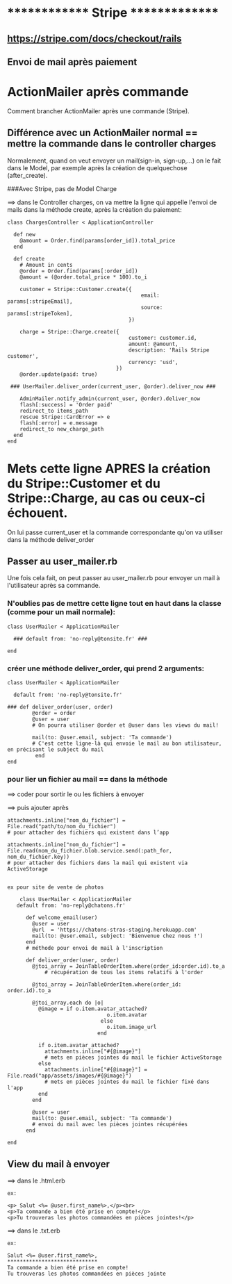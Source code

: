 

# ************ Stripe *************

## https://stripe.com/docs/checkout/rails

## Envoi de mail après paiement

# ActionMailer après commande

Comment brancher ActionMailer après une commande (Stripe).

## Différence avec un ActionMailer normal == mettre la commande dans le controller charges

Normalement, quand on veut envoyer un mail(sign-in, sign-up,...) on le fait dans le Model, par exemple après la création de quelquechose (after_create). 

###Avec Stripe, pas de Model Charge

==> dans le Controller charges, on va mettre la ligne qui appelle l'envoi de mails dans la méthode create, après la création du paiement:

	class ChargesController < ApplicationController

	  def new
	    @amount = Order.find(params[order_id]).total_price
	  end

	  def create
	    # Amount in cents
	    @order = Order.find(params[:order_id])
	    @amount = (@order.total_price * 100).to_i

	    customer = Stripe::Customer.create({
	                                           email: params[:stripeEmail],
	                                           source: params[:stripeToken],
	                                       })

	    charge = Stripe::Charge.create({
	                                       customer: customer.id,
	                                       amount: @amount,
	                                       description: 'Rails Stripe customer',
	                                       currency: 'usd',
	                                   })
	    @order.update(paid: true)

	 ### UserMailer.deliver_order(current_user, @order).deliver_now ###

	    AdminMailer.notify_admin(current_user, @order).deliver_now
	    flash[:success] = 'Order paid'
	    redirect_to items_path
	    rescue Stripe::CardError => e
	    flash[:error] = e.message
	    redirect_to new_charge_path
	  end
	end

# Mets cette ligne APRES la création du Stripe::Customer et du Stripe::Charge, au cas ou ceux-ci échouent.

On lui passe current_user et la commande correspondante qu'on va utiliser dans la méthode deliver_order


## Passer au user_mailer.rb

Une fois cela fait, on peut passer au user_mailer.rb pour envoyer un mail à l'utilisateur après sa commande.

### N'oublies pas de mettre cette ligne tout en haut dans la classe (comme pour un mail normale): 


	class UserMailer < ApplicationMailer

	  ### default from: 'no-reply@tonsite.fr' ###

	end


### créer une méthode deliver_order, qui prend 2 arguments:

	class UserMailer < ApplicationMailer

	  default from: 'no-reply@tonsite.fr'

	### def deliver_order(user, order)
		    @order = order
		    @user = user 
		    # On pourra utiliser @order et @user dans les views du mail!

		    mail(to: @user.email, subject: 'Ta commande') 
		    # C'est cette ligne-là qui envoie le mail au bon utilisateur, en précisant le subject du mail
			 end
	end


### pour lier un fichier au mail == dans la méthode

==> coder pour sortir le ou les fichiers à envoyer

==> puis ajouter après

	attachments.inline["nom_du_fichier"] = File.read("path/to/nom_du_fichier")
	# pour attacher des fichiers qui existent dans l’app

	attachments.inline["nom_du_fichier"] = File.read(nom_du_fichier.blob.service.send(:path_for, nom_du_fichier.key))
	# pour attacher des fichiers dans la mail qui existent via ActiveStorage


	ex pour site de vente de photos

		class UserMailer < ApplicationMailer
	   default from: 'no-reply@chatons.fr'
	 
		  def welcome_email(user)
		    @user = user 
		    @url  = 'https://chatons-stras-staging.herokuapp.com' 
		    mail(to: @user.email, subject: 'Bienvenue chez nous !') 
		  end
		  # méthode pour envoi de mail à l'inscription

		  def deliver_order(user, order)
		    @jtoi_array = JoinTableOrderItem.where(order_id:order.id).to_a
				# récupération de tous les items relatifs à l'order

		    @jtoi_array = JoinTableOrderItem.where(order_id: order.id).to_a

		    @jtoi_array.each do |o| 
		      @image = if o.item.avatar_attached?
							        o.item.avatar
							      else 
							        o.item.image_url
							     end
		      
		      if o.item.avatar_attached?
		        attachments.inline["#{@image}"]
		        # mets en pièces jointes du mail le fichier ActiveStorage 
		      else
		        attachments.inline["#{@image}"] = File.read("app/assets/images/#{@image}")
		        # mets en pièces jointes du mail le fichier fixé dans l'app
		      end
		    end
		    
		    @user = user 
		    mail(to: @user.email, subject: 'Ta commande')
		    # envoi du mail avec les pièces jointes récupérées 
		  end

	end


## View du mail à envoyer

==> dans le .html.erb

	ex: 

	<p> Salut <%= @user.first_name%>,</p><br> 
	<p>Ta commande a bien été prise en compte!</p>
	<p>Tu trouveras les photos commandées en pièces jointes!</p>

==> dans le .txt.erb 

	ex:

	Salut <%= @user.first_name%>,
	***************************** 
	Ta commande a bien été prise en compte!
	Tu trouveras les photos commandées en pièces jointe


